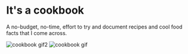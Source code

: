 # It's a cookbook


A no-budget, no-time, effort to try and document recipes and cool food facts that I come across. 

![cookbook gif2](https://media.giphy.com/media/jRqfoW4C3c5w6UzXzl/giphy.gif "Gif 2")
![cookbook gif](https://media3.giphy.com/media/10w4u3DbFR4Rws/source.gif "Gif 1")
